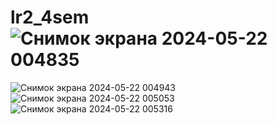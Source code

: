 # lr2_4sem![Снимок экрана 2024-05-22 004835](https://github.com/KabirovaAngela/lr2_4sem/assets/144218369/a3dce2c0-8bf2-4823-b173-bb63e92c6098)
![Снимок экрана 2024-05-22 004943](https://github.com/KabirovaAngela/lr2_4sem/assets/144218369/7b598a17-dd16-4565-9f71-3c4534c58c53)
![Снимок экрана 2024-05-22 005053](https://github.com/KabirovaAngela/lr2_4sem/assets/144218369/0170bfb8-8271-43f1-ae4b-267709d32dd1)
![Снимок экрана 2024-05-22 005316](https://github.com/KabirovaAngela/lr2_4sem/assets/144218369/ffb470f0-2268-432f-9b88-1c24f51c1e38)
